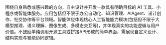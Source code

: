 围绕自身熟悉或感兴趣的方向，自主设计并开发一款具有明确目标的 A1 工具、小程序或智能体服务。应用包括但不限于办公自动化、知识管理、AlAgent、设计创作、社交协作等平台领域。智能体应体现核心人工智能能力模块(包括但不限于大模型推理、语义理解、图像生成、多模态交互等)，并体现真实的功能逻辑与用户价值。不鼓励单纯调用开源工具或拼接API形成的简单界面，需展现自定义设计、结构实现与智能协同逻辑。
